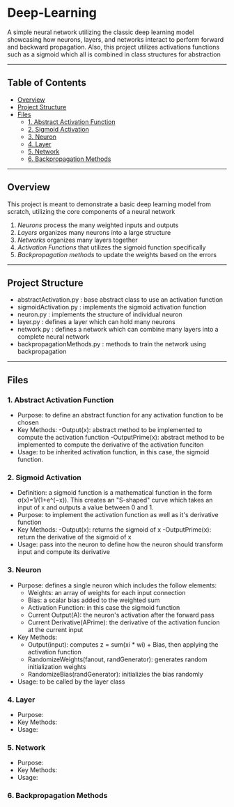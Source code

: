 # Deep-Learning
A simple neural network utilizing the classic deep learning model showcasing how neurons, layers, and networks interact to perform forward and backward propagation. Also, this project utilizes activations functions such as a sigmoid which all is combined in class structures for abstraction

---

## Table of Contents
- [Overview](#overview)
- [Project Structure](#project-structure)
- [Files](#Files)
  - [1. Abstract Activation Function](#1-abstract-activation-function)
  - [2. Sigmoid Activation](#2-sigmoid-activation)
  - [3. Neuron](#3-neuron)
  - [4. Layer](#4-layer)
  - [5. Network](#5-network)
  - [6. Backpropagation Methods](#6backpropagation-methods)

---

## Overview
This project is meant to demonstrate a basic deep learning model from scratch, utilizing the core components of a neural network
1. *Neurons* process the many weighted inputs and outputs
2. *Layers* organizes many neurons into a large structure
3. *Networks* organizes many layers together
4. *Activation Functions* that utilizes the sigmoid function specifically
5. *Backpropagation methods* to update the weights based on the errors

---

## Project Structure
- abstractActivation.py : base abstract class to use an activation function
- sigmoidActivation.py : implements the sigmoid activation function
- neuron.py : implements the structure of individual neuron
- layer.py : defines a layer which can hold many neurons
- network.py : defines a network which can combine many layers into a complete neural network
- backpropagationMethods.py : methods to train the network using backpropagation

---

## Files
### 1. Abstract Activation Function
- Purpose: to define an abstract function for any activation function to be chosen
- Key Methods:
  -Output(x): abstract method to be implemented to compute the activation function
  -OutputPrime(x): abstract method to be implemented to compute the derivative of the activation funciton
- Usage: to be inherited activation function, in this case, the sigmoid function. 
### 2. Sigmoid Activation
- Definition: a sigmoid function is a mathematical function in the form σ(x)=1/(1+e^(−x)​). This creates an "S-shaped" curve which takes an input of x and outputs a value between 0 and 1.
- Purpose: to implement the activation function as well as it's derivative function
- Key Methods:
  -Output(x): returns the sigmoid of x
  -OutputPrime(x): return the derivative of the sigmoid of x
- Usage: pass into the neuron to define how the neuron should transform input and compute its derivative
### 3. Neuron
- Purpose: defines a single neuron which includes the follow elements:
  - Weights: an array of weights for each input connection
  - Bias: a scalar bias added to the weighted sum
  - Activation Function: in this case the sigmoid function
  - Current Output(A): the neuron's activation after the forward pass
  - Current Derivative(APrime): the derivative of the activation funcion at the current input
- Key Methods:
  - Output(input): computes z = sum(xi * wi) + Bias, then applying the activation function
  - RandomizeWeights(fanout, randGenerator): generates random initialization weights
  - RandomizeBias(randGenerator): initializies the bias randomly
- Usage: to be called by the layer class
### 4. Layer
- Purpose:
- Key Methods:
- Usage: 
### 5. Network
- Purpose:
- Key Methods:
- Usage: 
### 6. Backpropagation Methods




